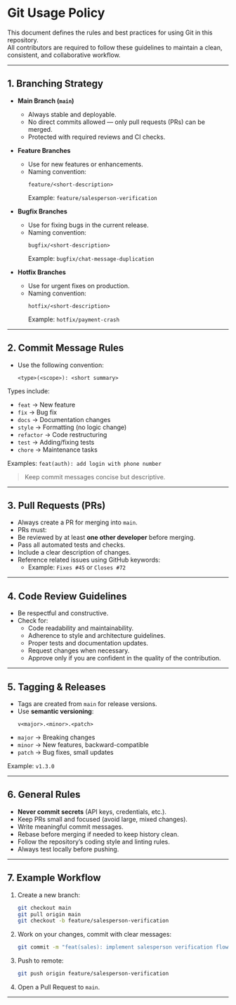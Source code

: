 
# Git Usage Policy

This document defines the rules and best practices for using Git in this repository.  
All contributors are required to follow these guidelines to maintain a clean, consistent, and collaborative workflow.

---

## 1. Branching Strategy

- **Main Branch (`main`)**
  - Always stable and deployable.
  - No direct commits allowed — only pull requests (PRs) can be merged.
  - Protected with required reviews and CI checks.

- **Feature Branches**
  - Use for new features or enhancements.
  - Naming convention:  
    ```
    feature/<short-description>
    ```
    Example: `feature/salesperson-verification`

- **Bugfix Branches**
  - Use for fixing bugs in the current release.
  - Naming convention:  
    ```
    bugfix/<short-description>
    ```
    Example: `bugfix/chat-message-duplication`

- **Hotfix Branches**
  - Use for urgent fixes on production.
  - Naming convention:  
    ```
    hotfix/<short-description>
    ```
    Example: `hotfix/payment-crash`

---

## 2. Commit Message Rules

- Use the following convention:
    ```
    <type>(<scope>): <short summary>
    ```
Types include:
- `feat` → New feature
- `fix` → Bug fix
- `docs` → Documentation changes
- `style` → Formatting (no logic change)
- `refactor` → Code restructuring
- `test` → Adding/fixing tests
- `chore` → Maintenance tasks

Examples:
    ```
    feat(auth): add login with phone number
    ```

> Keep commit messages concise but descriptive.

---

## 3. Pull Requests (PRs)

- Always create a PR for merging into `main`.
- PRs must:
- Be reviewed by at least **one other developer** before merging.
- Pass all automated tests and checks.
- Include a clear description of changes.
- Reference related issues using GitHub keywords:
  - Example: `Fixes #45` or `Closes #72`

---

## 4. Code Review Guidelines

- Be respectful and constructive.
- Check for:
    - Code readability and maintainability.
    - Adherence to style and architecture guidelines.
    - Proper tests and documentation updates.
    - Request changes when necessary.
    - Approve only if you are confident in the quality of the contribution.

---

## 5. Tagging & Releases

- Tags are created from `main` for release versions.
- Use **semantic versioning**:
    ```
    v<major>.<minor>.<patch>
    ```
- `major` → Breaking changes
- `minor` → New features, backward-compatible
- `patch` → Bug fixes, small updates

Example: `v1.3.0`

---

## 6. General Rules

- **Never commit secrets** (API keys, credentials, etc.).
- Keep PRs small and focused (avoid large, mixed changes).
- Write meaningful commit messages.
- Rebase before merging if needed to keep history clean.
- Follow the repository’s coding style and linting rules.
- Always test locally before pushing.

---

## 7. Example Workflow

1. Create a new branch:
    ```bash
    git checkout main
    git pull origin main
    git checkout -b feature/salesperson-verification
    ```

2. Work on your changes, commit with clear messages:

   ```bash
   git commit -m "feat(sales): implement salesperson verification flow"
   ```

3. Push to remote:

   ```bash
   git push origin feature/salesperson-verification
   ```

4. Open a Pull Request to `main`.

---

